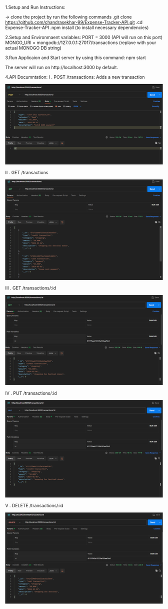 1.Setup and Run Instructions:

-> clone the project by run the following commands
    .git clone https://github.com/chandrasekhar-99/Expense-Tracker-API.git
    .cd Expense-Tracker-API
    .npm install (to install necessary dependencies)

2.Setup and Environmaent variables:
  PORT = 3000 (API will run on this port)
  MONGO_URI = mongodb://127.0.0.1:27017/transactions (replave with your actual MONOGO DB string)

3.Run Applicaion and Start server by using this command:
  npm start 

The server will run on http://localhost:3000 by default.


4.API Documntation:
  I . POST /transactions: Adds a new transaction

  ![image alt](https://github.com/chandrasekhar-99/Expense-Tracker-API/blob/c5fc75a3482fac34b3a31891c22292f566905811/post%20transaction.png) 
  
  II . GET /transactions

   ![image alt](https://github.com/chandrasekhar-99/Expense-Tracker-API/blob/076f646044096dda32e94f106e4e7d060a8ab576/get%20all%20transactions.png) 
   
  III . GET /transactions/:id

   ![image alt](https://github.com/chandrasekhar-99/Expense-Tracker-API/blob/076f646044096dda32e94f106e4e7d060a8ab576/get%20by%20id.png) 
   
  IV . PUT /transactions/:id

   ![image alt](https://github.com/chandrasekhar-99/Expense-Tracker-API/blob/076f646044096dda32e94f106e4e7d060a8ab576/put%20by%20id.png) 
   
  V . DELETE /transactions/:id

   ![image alt](https://github.com/chandrasekhar-99/Expense-Tracker-API/blob/076f646044096dda32e94f106e4e7d060a8ab576/delete%20by%20id.png) 

   
   
